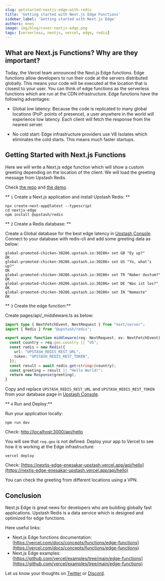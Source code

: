 ```yaml
---
slug: getstarted-nextjs-edge-with-redis
title: 'Getting started with Next.js Edge Functions'
sidebar_label: 'Getting started with Next.js Edge'
authors: enes
image: img/blog/cover-nextjs-edge.png
tags: [serverless, nextjs, vercel, edge, redis]
---
```



## What are Next.js Functions? Why are they important?

Today, the Vercel team announced the Next.js Edge functions. Edge functions allow developers to run their code at the servers distributed globally. This means your code will be executed at the location that is closest to your user. You can think of edge functions as the serverless functions which are run at the CDN infrastructure. Edge functions have the following advantages:



* Global low latency: Because the code is replicated to many global locations (PoP: points of presence), a user anywhere in the world will experience low latency. Each client will fetch the response from the nearest server.
* No cold start: Edge infrastructure providers use V8 Isolates which eliminates the cold starts. This means much faster startups.
  
  <!--truncate-->


## Getting Started with Next.js Functions

Here we will write a Next.js edge function which will show a custom greeting depending on the location of the client. We will load the greeting message from Upstash Redis.

Check [the repo](https://github.com/upstash/examples/tree/master/nextjs-edge) and [the demo](https://nextjs-edge-enesakar-upstash.vercel.app/api/hello). 

** `1` Create a Next.js application and install Upstash Redis: **
                
```shell
npx create-next-app@latest --typescript
cd nextjs-edge
npm install @upstash/redis
```

** `2` Create a Redis database: **

Create a Global database for the best edge latency in [Upstash Console](https://console.upstash.com/). Connect to your database with redis-cli and add some greeting data as below:
                                      
```shell
global-promoted-chicken-30286.upstash.io:30286> set GB "Ey up?"
OK
global-promoted-chicken-30286.upstash.io:30286> set US "Yo, what’s up?"
OK
global-promoted-chicken-30286.upstash.io:30286> set TR "Naber dostum?"
OK
global-promoted-chicken-30286.upstash.io:30286> set DE "Was ist los?"
OK
global-promoted-chicken-30286.upstash.io:30286> set IN "Namaste"
OK
```

** `3` Create the edge function:**

Create pages/api/_middleware.ts as below:

```typescript
import type { NextFetchEvent, NextRequest } from "next/server";
import { Redis } from "@upstash/redis";

export async function middleware(req: NextRequest, ev: NextFetchEvent) {
  const country = req.geo.country || "US";
  const redis = new Redis({
    url: "UPSTASH_REDIS_REST_URL",
    token: "UPSTASH_REDIS_REST_TOKEN",
  });
  const result = await redis.get<string>(country);
  const greeting = result || "Hello World!";
  return new Response(greeting);
}
```

Copy and replace `UPSTASH_REDIS_REST_URL` and `UPSTASH_REDIS_REST_TOKEN` from your database page in [Upstash Console](https://console.upstash.com/).

** `4` Run and Deploy:**

Run your application locally: 

`npm run dev`

Check: [http://localhost:3000/api/hello](http://localhost:3000/api/hello)

You will see that `req.geo` is not defined. Deploy your app to Vercel to see how it is working at the Edge infrastructure:

`vercel deploy`

Check: [https://nextjs-edge-enesakar-upstash.vercel.app/api/hello](https://nextjs-edge-enesakar-upstash.vercel.app/api/hello)

You can check the greeting from different locations using a VPN.


## Conclusion

Next.js Edge is great news for developers who are building globally fast applications. Upstash Redis is a data service which is designed and optimized for edge functions.

Here useful links:
- Next.js Edge functions documentation: [https://vercel.com/docs/concepts/functions/edge-functions](https://vercel.com/docs/concepts/functions/edge-functions)
- Next.js Edge examples: [https://github.com/vercel/examples/tree/main/edge-functions](https://github.com/vercel/examples/tree/main/edge-functions)

Let us know your thoughts on [Twitter](https://twitter.com/upstash) or [Discord](https://discord.gg/w9SenAtbme).  